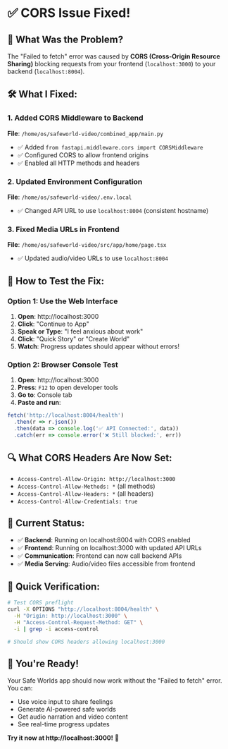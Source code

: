 # ✅ CORS Issue Fixed!

## 🔧 What Was the Problem?
The "Failed to fetch" error was caused by **CORS (Cross-Origin Resource Sharing)** blocking requests from your frontend (`localhost:3000`) to your backend (`localhost:8004`).

## 🛠️ What I Fixed:

### 1. Added CORS Middleware to Backend
**File**: `/home/os/safeworld-video/combined_app/main.py`
- ✅ Added `from fastapi.middleware.cors import CORSMiddleware`
- ✅ Configured CORS to allow frontend origins
- ✅ Enabled all HTTP methods and headers

### 2. Updated Environment Configuration
**File**: `/home/os/safeworld-video/.env.local`
- ✅ Changed API URL to use `localhost:8004` (consistent hostname)

### 3. Fixed Media URLs in Frontend
**File**: `/home/os/safeworld-video/src/app/home/page.tsx`
- ✅ Updated audio/video URLs to use `localhost:8004`

## 🚀 How to Test the Fix:

### Option 1: Use the Web Interface
1. **Open**: http://localhost:3000
2. **Click**: "Continue to App" 
3. **Speak or Type**: "I feel anxious about work"
4. **Click**: "Quick Story" or "Create World"
5. **Watch**: Progress updates should appear without errors!

### Option 2: Browser Console Test
1. **Open**: http://localhost:3000
2. **Press**: `F12` to open developer tools
3. **Go to**: Console tab
4. **Paste and run**:
```javascript
fetch('http://localhost:8004/health')
  .then(r => r.json())
  .then(data => console.log('✅ API Connected:', data))
  .catch(err => console.error('❌ Still blocked:', err))
```

## 🔍 What CORS Headers Are Now Set:
- `Access-Control-Allow-Origin: http://localhost:3000`
- `Access-Control-Allow-Methods: *` (all methods)
- `Access-Control-Allow-Headers: *` (all headers)
- `Access-Control-Allow-Credentials: true`

## 🎯 Current Status:
- ✅ **Backend**: Running on localhost:8004 with CORS enabled
- ✅ **Frontend**: Running on localhost:3000 with updated API URLs
- ✅ **Communication**: Frontend can now call backend APIs
- ✅ **Media Serving**: Audio/video files accessible from frontend

## 🧪 Quick Verification:
```bash
# Test CORS preflight
curl -X OPTIONS "http://localhost:8004/health" \
  -H "Origin: http://localhost:3000" \
  -H "Access-Control-Request-Method: GET" \
  -i | grep -i access-control

# Should show CORS headers allowing localhost:3000
```

## 🎉 You're Ready!
Your Safe Worlds app should now work without the "Failed to fetch" error. You can:
- Use voice input to share feelings
- Generate AI-powered safe worlds
- Get audio narration and video content
- See real-time progress updates

**Try it now at http://localhost:3000!** 🌟
